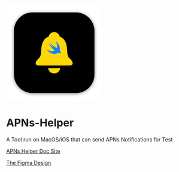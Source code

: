 [![App Icon](https://github.com/wangzhizhou/APNs-Helper/blob/main/APNs%20Helper/Resources/Assets.xcassets/AppIcon.appiconset/mac256.png)](https://apps.apple.com/cn/app/apns-helper/id6443608175)

# APNs-Helper

A Tool run on MacOS/iOS that can send APNs Notifications for Test

[APNs Helper Doc Site](https://wangzhizhou.github.io/APNs-Helper-Doc/documentation/apns_helper/)

[The Figma Design](https://www.figma.com/file/sLVIKqiYfxHNb7gUnOUZ9x/APNs-Helper-And-Tester?type=design&mode=design&t=Zw15LS2GJSaFmGbL-1)
